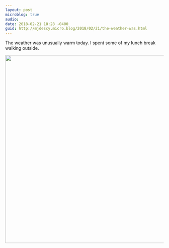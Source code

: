 ```yaml
---
layout: post
microblog: true
audio: 
date: 2018-02-21 18:28 -0400
guid: http://mjdescy.micro.blog/2018/02/21/the-weather-was.html
---
```

The weather was unusually warm today. I spent some of my lunch break walking outside.

<img src="http://mjdescy.micro.blog/uploads/2018/d5bfaa92e1.jpg" width="600" height="599" />
